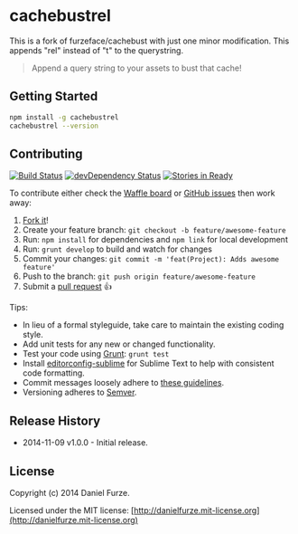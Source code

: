 # cachebustrel

This is a fork of furzeface/cachebust with just one minor modification. This appends "rel" instead of "t" to the querystring.
> Append a query string to your assets to bust that cache!

## Getting Started
```sh
npm install -g cachebustrel
cachebustrel --version
```

## Contributing
[![Build Status][travis-image]][travis-url]
[![devDependency Status][dev-dependency-image]][dev-dependency-url]
[![Stories in Ready][waffle-image]][waffle-url]

To contribute either check the [Waffle board](https://waffle.io/furzeface/cachebust) or [GitHub issues](https://github.com/furzeface/cachebust/issues) then work away:

1. [Fork it](https://github.com/furzeface/cachebust/fork)!
2. Create your feature branch: `git checkout -b feature/awesome-feature`
3. Run: `npm install` for dependencies and `npm link` for local development 
4. Run: `grunt develop` to build and watch for changes
5. Commit your changes: `git commit -m 'feat(Project): Adds awesome feature'`
6. Push to the branch: `git push origin feature/awesome-feature`
7. Submit a [pull request](https://github.com/furzeface/cachebust/pulls) :+1:

Tips:
* In lieu of a formal styleguide, take care to maintain the existing coding style. 
* Add unit tests for any new or changed functionality. 
* Test your code using [Grunt](http://gruntjs.com): `grunt test`
* Install [editorconfig-sublime](https://github.com/sindresorhus/editorconfig-sublime) for Sublime Text to help with consistent code formatting.
* Commit messages loosely adhere to [these guidelines](https://github.com/angular/angular.js/blob/master/CONTRIBUTING.md#commit).
* Versioning adheres to [Semver](http://semver.org).

## Release History
- 2014-11-09 v1.0.0 - Initial release.

## License
Copyright (c) 2014 Daniel Furze. 

Licensed under the MIT license: [http://danielfurze.mit-license.org](http://danielfurze.mit-license.org)


[npm-url]: http://badge.fury.io/js/cachebust
[npm-image]: https://badge.fury.io/js/cachebust.svg
[travis-url]: http://travis-ci.org/furzeface/cachebust
[travis-image]: https://secure.travis-ci.org/furzeface/cachebust.svg?branch=master
[waffle-url]: https://waffle.io/furzeface/cachebust
[waffle-image]: https://badge.waffle.io/furzeface/cachebust.svg?label=ready&title=Ready
[dev-dependency-url]: https://david-dm.org/furzeface/cachebust#info=devDependencies
[dev-dependency-image]: https://david-dm.org/furzeface/cachebust/dev-status.svg
